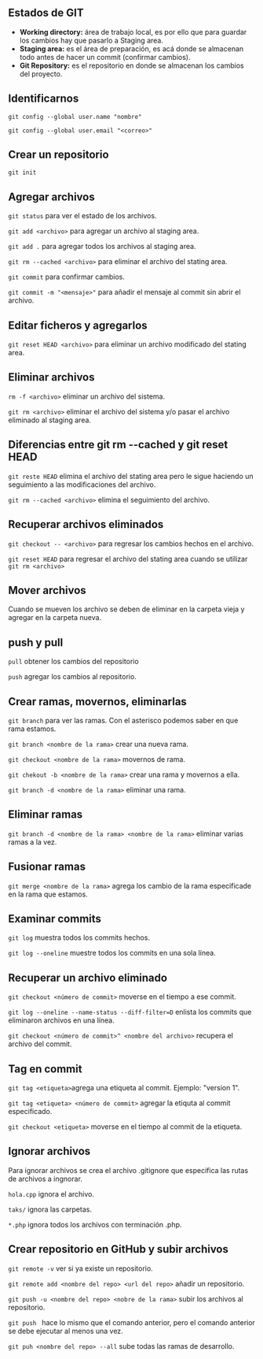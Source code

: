 ## Estados de GIT

- __Working directory:__ área de trabajo local, es por ello que para guardar los cambios hay que pasarlo a Staging area.
- __Staging area:__ es el área de preparación, es acá donde se almacenan todo antes de hacer un commit (confirmar cambios).
- __Git Repository:__ es el repositorio en donde se almacenan los cambios del proyecto.

## Identificarnos

`git config --global user.name "nombre"`

`git config --global user.email "<correo>"`

## Crear un repositorio

`git init`

## Agregar archivos

`git status` para ver el estado de los archivos.

`git add <archivo>` para agregar un archivo al staging area.

`git add .` para agregar todos los archivos al staging area.

`git rm --cached <archivo>` para eliminar el archivo del stating area.

`git commit` para confirmar cambios.

`git commit -m "<mensaje>"` para añadir el mensaje al commit sin abrir el archivo.

## Editar ficheros y agregarlos

`git reset HEAD <archivo>` para eliminar un archivo modificado del stating area.

## Eliminar archivos

`rm -f <archivo>` eliminar un archivo del sistema.

`git rm <archivo>` eliminar el archivo del sistema y/o pasar el archivo eliminado al staging area.

## Diferencias entre git rm --cached y git reset HEAD

`git reste HEAD` elimina el archivo del stating area pero le sigue haciendo un seguimiento a las modificaciones del archivo.

`git rm --cached <archivo>` elimina el seguimiento del archivo.

## Recuperar archivos eliminados

`git checkout -- <archivo>` para regresar los cambios hechos en el archivo.

`git reset HEAD` para regresar el archivo del stating area cuando se utilizar `git rm <archivo>`

## Mover archivos

Cuando se mueven los archivo se deben de eliminar en la carpeta vieja y agregar en la carpeta nueva.

## push y pull

`pull` obtener los cambios del repositorio

`push` agregar los cambios al repositorio.

## Crear ramas, movernos, eliminarlas

`git branch` para ver las ramas. Con el asterisco podemos saber en que rama estamos.

`git branch <nombre de la rama>` crear una nueva rama.

`git checkout <nombre de la rama>` movernos de rama.

`git chekout -b <nombre de la rama>` crear una rama y movernos a ella.

`git branch -d <nombre de la rama>` eliminar una rama.

## Eliminar ramas

`git branch -d <nombre de la rama> <nombre de la rama>` eliminar varias ramas a la vez.

## Fusionar ramas

`git merge <nombre de la rama>` agrega los cambio de la rama especificade en la rama que estamos.

## Examinar commits

`git log` muestra todos los commits hechos.

`git log --oneline` muestre todos los commits en una sola línea.

## Recuperar un archivo eliminado

`git checkout <número de commit>` moverse en el tiempo a ese commit.

`git log --oneline --name-status --diff-filter=D` enlista los commits que eliminaron archivos en una línea.

`git checkout <número de commit>^ <nombre del archivo>` recupera el archivo del commit.

## Tag en commit

`git tag <etiqueta>`agrega una etiqueta al commit. Ejemplo: "version 1".

`git tag <etiqueta> <número de commit>` agregar la etiquta al commit especificado.

`git checkout <etiqueta>` moverse en el tiempo al commit de la etiqueta.

## Ignorar archivos

Para ignorar archivos se crea el archivo .gitignore que especifica las rutas de archivos a ingnorar.

`hola.cpp` ignora el archivo.

`taks/` ignora las carpetas.

`*.php` ignora todos los archivos con terminación .php.

## Crear repositorio en GitHub y subir archivos

`git remote -v` ver si ya existe un repositorio.

`git remote add <nombre del repo> <url del repo>` añadir un repositorio.

`git push -u <nombre del repo> <nobre de la rama>` subir los archivos al repositorio.

`git push ` hace lo mismo que el comando anterior, pero el comando anterior se debe ejecutar al menos una vez.

`git puh <nombre del repo> --all` sube todas las ramas de desarrollo.